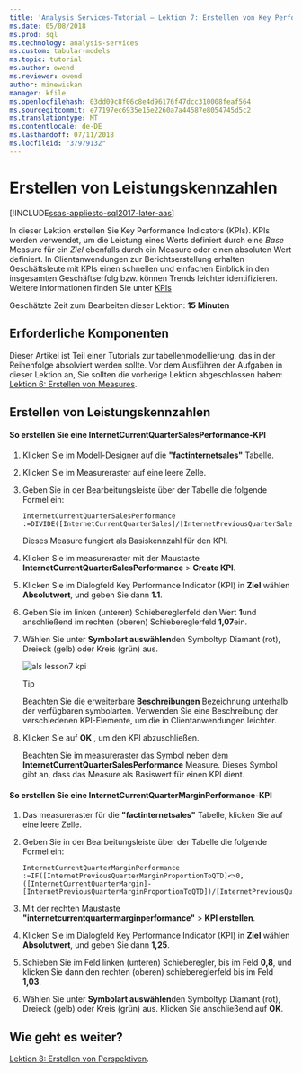 ```yaml
---
title: 'Analysis Services-Tutorial – Lektion 7: Erstellen von Key Performance Indicators | Microsoft-Dokumentation'
ms.date: 05/08/2018
ms.prod: sql
ms.technology: analysis-services
ms.custom: tabular-models
ms.topic: tutorial
ms.author: owend
ms.reviewer: owend
author: minewiskan
manager: kfile
ms.openlocfilehash: 03dd09c8f06c8e4d96176f47dcc310008feaf564
ms.sourcegitcommit: e77197ec6935e15e2260a7a44587e8054745d5c2
ms.translationtype: MT
ms.contentlocale: de-DE
ms.lasthandoff: 07/11/2018
ms.locfileid: "37979132"
---
```

# <a name="create-key-performance-indicators"></a>Erstellen von Leistungskennzahlen

[!INCLUDE[ssas-appliesto-sql2017-later-aas](../../includes/ssas-appliesto-sql2017-later-aas.md)]

In dieser Lektion erstellen Sie Key Performance Indicators (KPIs). KPIs werden verwendet, um die Leistung eines Werts definiert durch eine *Base* Measure für ein *Ziel* ebenfalls durch ein Measure oder einen absoluten Wert definiert. In Clientanwendungen zur Berichtserstellung erhalten Geschäftsleute mit KPIs einen schnellen und einfachen Einblick in den insgesamten Geschäftserfolg bzw. können Trends leichter identifizieren. Weitere Informationen finden Sie unter [KPIs](../tabular-models/kpis-ssas-tabular.md)
  
Geschätzte Zeit zum Bearbeiten dieser Lektion: **15 Minuten**  
  
## <a name="prerequisites"></a>Erforderliche Komponenten  

Dieser Artikel ist Teil einer Tutorials zur tabellenmodellierung, das in der Reihenfolge absolviert werden sollte. Vor dem Ausführen der Aufgaben in dieser Lektion an, Sie sollten die vorherige Lektion abgeschlossen haben: [Lektion 6: Erstellen von Measures](../tutorial-tabular-1400/as-lesson-6-create-measures.md).   
  
## <a name="create-key-performance-indicators"></a>Erstellen von Leistungskennzahlen  
  
#### <a name="to-create-an-internetcurrentquartersalesperformance-kpi"></a>So erstellen Sie eine InternetCurrentQuarterSalesPerformance-KPI  
  
1.  Klicken Sie im Modell-Designer auf die **"factinternetsales"** Tabelle.  
  
2.  Klicken Sie im Measureraster auf eine leere Zelle.  
  
3.  Geben Sie in der Bearbeitungsleiste über der Tabelle die folgende Formel ein: 
 
    ```  
    InternetCurrentQuarterSalesPerformance :=DIVIDE([InternetCurrentQuarterSales]/[InternetPreviousQuarterSalesProportionToQTD],BLANK())  
    ```

    Dieses Measure fungiert als Basiskennzahl für den KPI.  
  
4.  Klicken Sie im measureraster mit der Maustaste **InternetCurrentQuarterSalesPerformance** > **Create KPI**.   
  
5.  Klicken Sie im Dialogfeld Key Performance Indicator (KPI) in **Ziel** wählen **Absolutwert**, und geben Sie dann **1.1**.  
  
7.  Geben Sie im linken (unteren) Schiebereglerfeld den Wert **1**und anschließend im rechten (oberen) Schiebereglerfeld **1,07**ein.  
  
8.  Wählen Sie unter **Symbolart auswählen**den Symboltyp Diamant (rot), Dreieck (gelb) oder Kreis (grün) aus.
  
    ![als lesson7 kpi](../tutorial-tabular-1400/media/as-lesson7-kpi.png)
    
    > [!TIP]  
    > Beachten Sie die erweiterbare **Beschreibungen** Bezeichnung unterhalb der verfügbaren symbolarten. Verwenden Sie eine Beschreibung der verschiedenen KPI-Elemente, um die in Clientanwendungen leichter.  
  
9. Klicken Sie auf **OK** , um den KPI abzuschließen.  
  
    Beachten Sie im measureraster das Symbol neben dem **InternetCurrentQuarterSalesPerformance** Measure. Dieses Symbol gibt an, dass das Measure als Basiswert für einen KPI dient.  
  
#### <a name="to-create-an-internetcurrentquartermarginperformance-kpi"></a>So erstellen Sie eine InternetCurrentQuarterMarginPerformance-KPI  
  
1.  Das measureraster für die **"factinternetsales"** Tabelle, klicken Sie auf eine leere Zelle.  
  
2.  Geben Sie in der Bearbeitungsleiste über der Tabelle die folgende Formel ein:  

    ```
    InternetCurrentQuarterMarginPerformance :=IF([InternetPreviousQuarterMarginProportionToQTD]<>0,([InternetCurrentQuarterMargin]-[InternetPreviousQuarterMarginProportionToQTD])/[InternetPreviousQuarterMarginProportionToQTD],BLANK())  
    ```
 
3.  Mit der rechten Maustaste **"internetcurrentquartermarginperformance"** > **KPI erstellen**.  
  
4.  Klicken Sie im Dialogfeld Key Performance Indicator (KPI) in **Ziel** wählen **Absolutwert**, und geben Sie dann **1,25**.   
  
5.  Schieben Sie im Feld linken (unteren) Schieberegler, bis im Feld **0,8**, und klicken Sie dann den rechten (oberen) schiebereglerfeld bis im Feld **1,03**.  
  
6.  Wählen Sie unter **Symbolart auswählen**den Symboltyp Diamant (rot), Dreieck (gelb) oder Kreis (grün) aus. Klicken Sie anschließend auf **OK**.  
  
## <a name="whats-next"></a>Wie geht es weiter?

[Lektion 8: Erstellen von Perspektiven](../tutorial-tabular-1400/as-lesson-8-create-perspectives.md).
  
  
